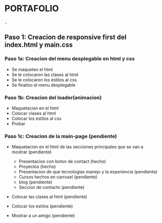# PORTAFOLIO

..

## Paso 1: Creacion de responsive first del index.html y main.css

### Paso 1a: Creacion del menu desplegable en html y css

- Se maqueteo el html
- Se le colocaron las clases al html
- Se le colocaron los estilos al css
- Se finalizo el menu desplegable

### Paso 1b: Creacion del loader(animacion)

- Maquetacion en el html
- Colocar clases al html
- Colocar los estilos al css
- Probar

### Paso 1c: Creacion de la main-page (pendiente)

- Maquetacion en el html de las secciones principales que se van a mostrar (pendiente)
    - Presentacion con boton de contact (hecho)
    - Proyectos (hecho)
    - Presentacion de que tecnologias manejo y la experiencia (pendiente)
    - Cursos hechos en carrusel (pendiente)
    - blog  (pendiente)
    - Seccion de contacto (pendiente)

- Colocar las clases al html (pendiente)
- Colocar los estilos (pendiente)
- Mostrar a un amigo (pendiente)
